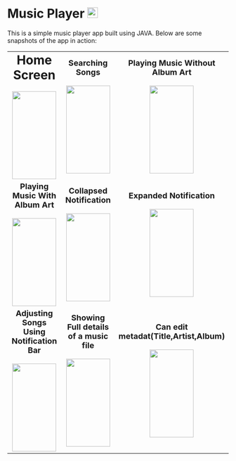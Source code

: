 # Music Player <img src="https://github.com/user-attachments/assets/7c8a8742-5550-459c-8716-919466231442" width="24" height="24"/>

This is a simple music player app built using JAVA. Below are some snapshots of the app in action:

<table>
  <tr>
    <td align="center">
      <b style="font-size: 28px;">Home Screen</b><br><br>
      <img src="https://github.com/user-attachments/assets/3989b8b6-3e7a-4a44-9bbb-3b72e18848f6" width="100" height="200"/>
    </td>
    <td align="center">
      <b style="font-size: 18px;">Searching Songs</b><br><br>
      <img src="https://github.com/user-attachments/assets/d388c67a-b1e3-4519-a921-b060b18b235e" width="100" height="200"/>
    </td>
    <td align="center">
      <b style="font-size: 18px;">Playing Music Without Album Art</b><br><br>
      <img src="https://github.com/user-attachments/assets/3a1a21f9-b676-476c-8dd8-ed310c353834" width="100" height="200"/>
    </td>
  </tr>
  <tr>
    <td align="center">
      <b style="font-size: 18px;">Playing Music With Album Art</b><br><br>
      <img src="https://github.com/user-attachments/assets/9297dbcb-4cc4-4418-91bb-76fb8c4d42a3" width="100" height="200"/>
    </td>
    <td align="center">
      <b style="font-size: 18px;">Collapsed Notification</b><br><br>
      <img src="https://github.com/user-attachments/assets/940a937d-da98-4844-935d-31342883c95b" width="100" height="200"/>
    </td>
    <td align="center">
      <b style="font-size: 18px;">Expanded Notification</b><br><br>
      <img src="https://github.com/user-attachments/assets/1144b90f-7309-4024-a6b9-4d468bf0dd4c" width="100" height="200"/>
    </td>
  </tr>
  <tr>
    <td align="center">
      <b style="font-size: 18px;">Adjusting Songs Using Notification Bar</b><br><br>
      <img src="https://github.com/user-attachments/assets/03b6a4cd-fbd3-46e0-905c-d994c2426560" width="100" height="200"/>
    </td>
    <td align="center">
      <b style="font-size: 18px;">Showing Full details of a music file</b><br><br>
      <img src="https://github.com/user-attachments/assets/2698f25a-5fe4-4575-9bd1-ebc395fbf0b0" width="100" height="200"/>
    </td>
    <td align="center">
      <b style="font-size: 18px;">Can edit metadat(Title,Artist,Album)</b><br><br>
      <img src="https://github.com/user-attachments/assets/446a71ca-4464-4f35-aa2d-782c3d510c7f" width="100" height="200"/>
    </td>
  </tr>
</table>



